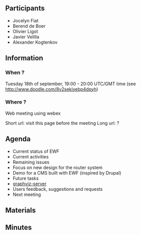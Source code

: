 ## Participants

* Jocelyn Fiat
* Berend de Boer
* Olivier Ligot
* Javier Velilla
* Alexander Kogtenkov

## Information

### When ?
Tuesday 18th of september, 19:00 - 20:00 UTC/GMT time (see http://www.doodle.com/8v2sekiyebp4dpyh)

### Where ?
Web meeting using webex

Short url: visit this page before the meeting
Long url: ?

## Agenda

* Current status of EWF
 * Current activities
 * Remaining issues
 * Focus on new design for the router system
 * Demo for a CMS built with EWF (inspired by Drupal)
* Future tasks
 * [graphviz-server](https://github.com/EiffelWebFramework/graphviz-server)
* Users feedback, suggestions and requests
* Next meeting

## Materials

## Minutes